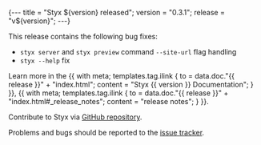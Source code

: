 {---
title = "Styx ${version} released";
version = "0.3.1";
release = "v${version}";
---}

This release contains the following bug fixes:

- `styx server` and `styx preview` command `--site-url` flag handling
- `styx --help` fix

Learn more in the {{ with meta; templates.tag.ilink { to = data.doc."{{ release }}" + "index.html"; content = "Styx {{ version }} Documentation"; } }},
{{ with meta; templates.tag.ilink { to = data.doc."{{ release }}" + "index.html#_release_notes"; content = "release notes"; } }}.

Contribute to Styx via [GitHub repository](https://github.com/divnix/styx/).

Problems and bugs should be reported to the [issue tracker](https://github.com/divnix/styx/issues).

